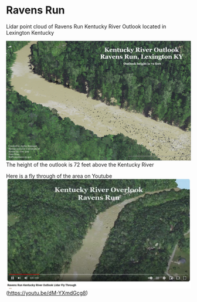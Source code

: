 # Ravens Run
Lidar point cloud of Ravens Run Kentucky River Outlook located in Lexington Kentucky



![Ravens Run Outlook Map](/Layout1.jpg)
The height of the outlook is 72 feet above the Kentucky River

Here is a fly through of the area on Youtube 
![Youtube Screenshot](/flythrough.jpg)
(https://youtu.be/dM-YXmdGcg8)


